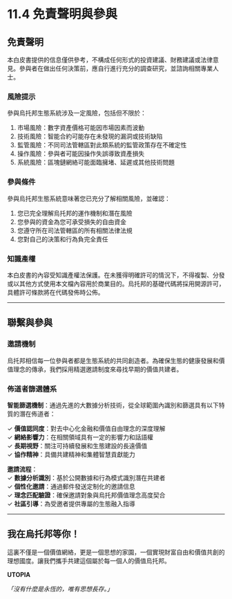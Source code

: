 # 11.4 免責聲明與參與

## 免責聲明

本白皮書提供的信息僅供參考，不構成任何形式的投資建議、財務建議或法律意見。參與者在做出任何決策前，應自行進行充分的調查研究，並諮詢相關專業人士。

### 風險提示

參與烏托邦生態系統涉及一定風險，包括但不限於：

1. 市場風險：數字資產價格可能因市場因素而波動
2. 技術風險：智能合約可能存在未發現的漏洞或技術缺陷
3. 監管風險：不同司法管轄區對此類系統的監管政策存在不確定性
4. 操作風險：參與者可能因操作失誤導致資產損失
5. 系統風險：區塊鏈網絡可能面臨擁堵、延遲或其他技術問題

### 參與條件

參與烏托邦生態系統意味著您已充分了解相關風險，並確認：

1. 您已完全理解烏托邦的運作機制和潛在風險
2. 您參與的資金為您可承受損失的自由資金
3. 您遵守所在司法管轄區的所有相關法律法規
4. 您對自己的決策和行為負完全責任

### 知識產權

本白皮書的內容受知識產權法保護。在未獲得明確許可的情況下，不得複製、分發或以其他方式使用本文檔內容用於商業目的。烏托邦的基礎代碼將採用開源許可，具體許可條款將在代碼發佈時公佈。

---

## 聯繫與參與

### 邀請機制

烏托邦相信每一位參與者都是生態系統的共同創造者。為確保生態的健康發展和價值理念的傳承，我們採用精選邀請制度來尋找早期的價值共建者。

### 佈道者篩選體系

**智能篩選機制**：通過先進的大數據分析技術，從全球範圍內識別和篩選具有以下特質的潛在佈道者：

✓ **價值認同度**：對去中心化金融和價值自由理念的深度理解  
✓ **網絡影響力**：在相關領域具有一定的影響力和話語權  
✓ **長期視野**：關注可持續發展和生態建設的長遠價值  
✓ **協作精神**：具備共建精神和集體智慧貢獻能力

**邀請流程**：  
✓ **數據分析識別**：基於公開數據和行為模式識別潛在共建者  
✓ **個性化邀請**：通過郵件發送定制化的邀請信息  
✓ **理念匹配驗證**：確保邀請對象與烏托邦價值理念高度契合  
✓ **社區引導**：為受邀者提供專屬的生態融入指導

---

## 我在烏托邦等你！

這裏不僅是一個價值網絡，更是一個思想的家園，一個實現財富自由和價值共創的理想國度。讓我們攜手共建這個屬於每一個人的價值烏托邦。

**UTOPIA**

*「沒有什麼是永恆的，唯有思想長存。」*